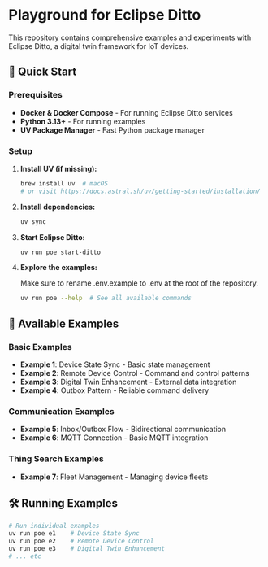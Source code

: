 # Playground for Eclipse Ditto

This repository contains comprehensive examples and experiments with Eclipse Ditto, a digital twin framework for IoT devices.

## 🚀 Quick Start

### Prerequisites

- **Docker & Docker Compose** - For running Eclipse Ditto services
- **Python 3.13+** - For running examples
- **UV Package Manager** - Fast Python package manager

### Setup

1. **Install UV (if missing):**
   ```bash
   brew install uv  # macOS
   # or visit https://docs.astral.sh/uv/getting-started/installation/
   ```

2. **Install dependencies:**
   ```bash
   uv sync
   ```

3. **Start Eclipse Ditto:**
   ```bash
   uv run poe start-ditto
   ```

4. **Explore the examples:**

   Make sure to rename .env.example to .env at the root of the repository.


   ```bash
   uv run poe --help  # See all available commands
   ```

## 🎯 Available Examples

### Basic Examples
- **Example 1**: Device State Sync - Basic state management
- **Example 2**: Remote Device Control - Command and control patterns
- **Example 3**: Digital Twin Enhancement - External data integration
- **Example 4**: Outbox Pattern - Reliable command delivery

### Communication Examples
- **Example 5**: Inbox/Outbox Flow - Bidirectional communication
- **Example 6**: MQTT Connection - Basic MQTT integration

### Thing Search Examples
- **Example 7**: Fleet Management - Managing device fleets

## 🛠️ Running Examples

```bash
# Run individual examples
uv run poe e1    # Device State Sync
uv run poe e2    # Remote Device Control
uv run poe e3    # Digital Twin Enhancement
# ... etc
```

